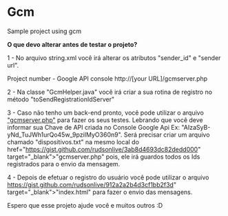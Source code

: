 # Gcm
Sample project using gcm

<b>O que devo alterar antes de testar o projeto?</b>

1 - No arquivo string.xml você irá alterar os atributos "sender_id" e "sender url". 

<string name="sender_id">Project number - Google API console</string> 
<string name="sender url">http://[your URL]/gcmserver.php</string>

2 - Na classe "GcmHelper.java" você irá criar a sua rotina de registro no método "toSendRegistrationIdServer"

3 - Caso não tenho um back-end pronto, você pode utilizar o arquivo <a href="https://gist.github.com/rudsonlive/3ab8d4693dc82dedd000" target="_blank">"gcmserver.php"</a> para fazer os seus testes. Lebrando que você deve informar sua Chave de API criada no Console Google Api Ex: "AIzaSyB-yNd_TuJWh1urQo45w_9pziIMyO360n9". 
Será precisar criar um arquivo chamado "dispositivos.txt" na mesmo local do href="https://gist.github.com/rudsonlive/3ab8d4693dc82dedd000" target="_blank">"gcmserver.php"</a> pois, ele irá guardos todos os Ids registrados para o envio da mensagem.

4 - Depois de efetuar o registro do usuário você pode utilizar o arquivo https://gist.github.com/rudsonlive/912a2a2b4d3cf1bb2f3d" target="_blank">"index.html"</a> para fazer o envio das mensagens.

Espero que esse projeto ajude você e muitos outros :D
